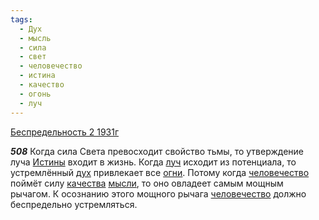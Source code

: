 ```yaml
---
tags:
  - Дух
  - мысль
  - сила
  - свет
  - человечество
  - истина
  - качество
  - огонь
  - луч
---
```


[Беспредельность 2 1931г](/agni/1931)

___508___
Когда сила Света превосходит свойство тьмы, то утверждение луча [Истины](/tag/#истина) входит в жизнь. Когда [луч](/tag/#луч) исходит из потенциала, то устремлённый [дух](/tag/#Дух) привлекает все [огни](/tag/#огонь). Потому когда [человечество](/tag/#человечество) поймёт силу [качества](/tag/#качество) [мысли](/tag/#мысль), то оно овладеет самым мощным рычагом. К осознанию этого мощного рычага [человечество](/tag/#человечество) должно беспредельно устремляться.   

